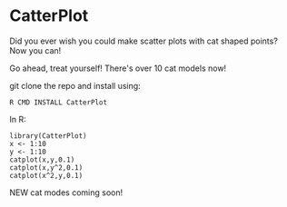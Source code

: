 # CatterPlot
Did you ever wish you could make scatter plots with cat shaped points?  Now you can!

Go ahead, treat yourself! There's over 10 cat models now!

git clone the repo and install using:

```
R CMD INSTALL CatterPlot
```

In R:

```
library(CatterPlot)
x <- 1:10
y <- 1:10
catplot(x,y,0.1)
catplot(x,y^2,0.1)
catplot(x^2,y,0.1)
```

NEW cat modes coming soon!
